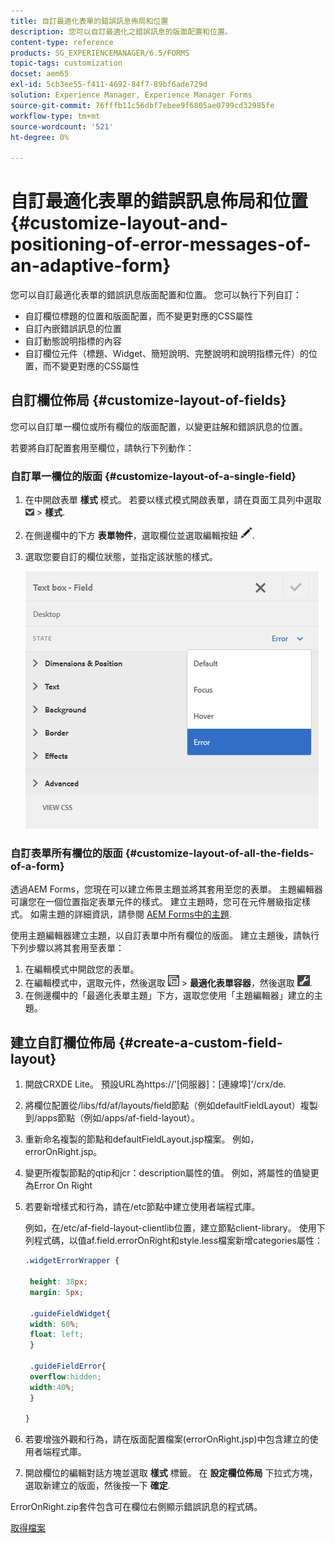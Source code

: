```yaml
---
title: 自訂最適化表單的錯誤訊息佈局和位置
description: 您可以自訂最適化之錯誤訊息的版面配置和位置。
content-type: reference
products: SG_EXPERIENCEMANAGER/6.5/FORMS
topic-tags: customization
docset: aem65
exl-id: 5cb3ee55-f411-4692-84f7-89bf6ade729d
solution: Experience Manager, Experience Manager Forms
source-git-commit: 76fffb11c56dbf7ebee9f6805ae0799cd32985fe
workflow-type: tm+mt
source-wordcount: '521'
ht-degree: 0%

---
```


# 自訂最適化表單的錯誤訊息佈局和位置{#customize-layout-and-positioning-of-error-messages-of-an-adaptive-form}

您可以自訂最適化表單的錯誤訊息版面配置和位置。 您可以執行下列自訂：

* 自訂欄位標題的位置和版面配置，而不變更對應的CSS屬性
* 自訂內嵌錯誤訊息的位置
* 自訂動態說明指標的內容
* 自訂欄位元件（標題、Widget、簡短說明、完整說明和說明指標元件）的位置，而不變更對應的CSS屬性

## 自訂欄位佈局 {#customize-layout-of-fields}

您可以自訂單一欄位或所有欄位的版面配置，以變更註解和錯誤訊息的位置。

若要將自訂配置套用至欄位，請執行下列動作：

### 自訂單一欄位的版面 {#customize-layout-of-a-single-field}

1. 在中開啟表單 **樣式** 模式。 若要以樣式模式開啟表單，請在頁面工具列中選取 ![畫佈下拉式清單](assets/canvas-drop-down.png) > **樣式**.
1. 在側邊欄中的下方 **表單物件**，選取欄位並選取編輯按鈕 ![編輯按鈕](assets/edit-button.png).
1. 選取您要自訂的欄位狀態，並指定該狀態的樣式。

   ![指定欄位的內嵌樣式](assets/edit-error-state.png)

### 自訂表單所有欄位的版面 {#customize-layout-of-all-the-fields-of-a-form}

透過AEM Forms，您現在可以建立佈景主題並將其套用至您的表單。 主題編輯器可讓您在一個位置指定表單元件的樣式。 建立主題時，您可在元件層級指定樣式。 如需主題的詳細資訊，請參閱 [AEM Forms中的主題](../../forms/using/themes.md).

使用主題編輯器建立主題，以自訂表單中所有欄位的版面。 建立主題後，請執行下列步驟以將其套用至表單：

1. 在編輯模式中開啟您的表單。
1. 在編輯模式中，選取元件，然後選取 ![欄位層級](assets/field-level.png) > **最適化表單容器**，然後選取 ![cmppr](assets/cmppr.png).
1. 在側邊欄中的「最適化表單主題」下方，選取您使用「主題編輯器」建立的主題。

## 建立自訂欄位佈局 {#create-a-custom-field-layout}

1. 開啟CRXDE Lite。 預設URL為https://&#39;[伺服器]：[連線埠]&#39;/crx/de.
1. 將欄位配置從/libs/fd/af/layouts/field節點（例如defaultFieldLayout）複製到/apps節點（例如/apps/af-field-layout）。
1. 重新命名複製的節點和defaultFieldLayout.jsp檔案。 例如，errorOnRight.jsp。

1. 變更所複製節點的qtip和jcr：description屬性的值。 例如，將屬性的值變更為Error On Right

1. 若要新增樣式和行為，請在/etc節點中建立使用者端程式庫。

   例如，在/etc/af-field-layout-clientlib位置，建立節點client-library。 使用下列程式碼，以值af.field.errorOnRight和style.less檔案新增categories屬性：

   ```css
   .widgetErrorWrapper {
   
    height: 38px;
    margin: 5px;
   
    .guideFieldWidget{
    width: 60%;
    float: left; 
    }
   
    .guideFieldError{
    overflow:hidden;
    width:40%; 
    }
   
   }
   ```

1. 若要增強外觀和行為，請在版面配置檔案(errorOnRight.jsp)中包含建立的使用者端程式庫。
1. 開啟欄位的編輯對話方塊並選取 **樣式** 標籤。 在 **設定欄位佈局** 下拉式方塊，選取新建立的版面，然後按一下 **確定**.

ErrorOnRight.zip套件包含可在欄位右側顯示錯誤訊息的程式碼。

[取得檔案](assets/erroronright.zip)
